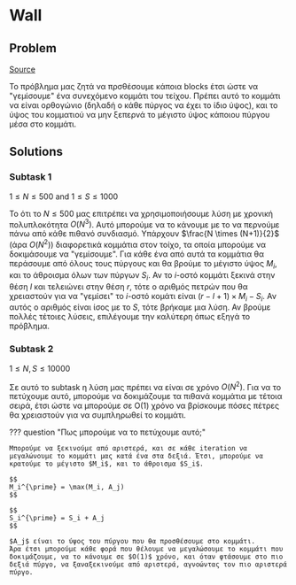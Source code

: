 # Wall
## Problem
[Source](https://jboi2022.lrmd.ro/document/day2/wall.pdf)

Το πρόβλημα μας ζητά να πρσθέσουμε κάποια blocks έτσι ώστε να "γεμίσουμε" ένα συνεχόμενο κομμάτι του τείχου. Πρέπει αυτό το κομμάτι να είναι ορθογώνιο (δηλαδή ο κάθε πύργος να έχει το ίδιο ύψος), και το ύψος του κομματιού να μην ξεπερνά το μέγιστο ύψος κάποιου πύργου μέσα στο κομμάτι.

## Solutions
### Subtask 1
$1 \le N \le 500$ and $1 \le S \le 1000$

Το ότι το $N \le 500$ μας επιτρέπει να χρησιμοποιήσουμε λύση με χρονική πολυπλοκότητα $O(N^3)$. Αυτό μπορούμε να το κάνουμε με το να περνούμε πάνω από κάθε πιθανό συνδιασμό. Υπάρχουν $\frac{N \times (N+1)}{2}$ (άρα $O(N^2)$) διαφορετικά κομμάτια στον τοίχο, τα οποία μπορούμε να δοκιμάσουμε να "γεμίσουμε". Για κάθε ένα από αυτά τα κομμάτια θα περάσουμε από όλους τους πύργους και θα βρούμε το μέγιστο ύψος $M_i$, και το άθροισμα όλων των πύργων $S_i$. Αν το $i$-οστό κομμάτι ξεκινά στην θέση $l$ και τελειώνει στην θέση $r$, τότε ο αριθμός πετρών που θα χρειαστούν για να "γεμίσει" το $i$-οστό κομάτι είναι $(r-l+1)\times M_i - S_i$. Αν αυτός ο αριθμός είναι ίσος με το $S$, τότε βρήκαμε μια λύση. Αν βρούμε πολλές τέτοιες λύσεις, επιλέγουμε την καλύτερη όπως εξηγά το πρόβλημα.

### Subtask 2
$1 \le N,S \le 10000$

Σε αυτό το subtask η λύση μας πρέπει να είναι σε χρόνο $O(N^2)$. Για να το πετύχουμε αυτό, μπορούμε να δοκιμάζουμε τα πιθανά κομμάτια με τέτοια σειρά, έτσι ώστε να μπορούμε σε Ο(1) χρόνο να βρίσκουμε πόσες πέτρες θα χρειαστούν για να συμπληρωθεί το κομμάτι.


??? question "Πως μπορούμε να το πετύχουμε αυτό;"

	Μπορούμε να ξεκινούμε από αριστερά, και σε κάθε iteration να μεγαλώνουμε το κομμάτι μας κατά ένα στα δεξιά. Έτσι, μπορούμε να κρατούμε το μέγιστο $M_i$, και το άθροισμα $S_i$.

	$$
	M_i^{\prime} = \max(M_i, A_j)
	$$

	$$
	S_i^{\prime} = S_i + A_j
	$$

	$A_j$ είναι το ύψος του πύργου που θα προσθέσουμε στο κομμάτι.
	Άρα έτσι μπορούμε κάθε φορά που θέλουμε να μεγαλώσουμε το κομμάτι που δοκιμάζουμε, να το κάνουμε σε $O(1)$ χρόνο, και όταν φτάσουμε στο πιο δεξιά πύργο, να ξαναξεκινούμε από αριστερά, αγνoώντας τον πιο αριστερά πύργο.
